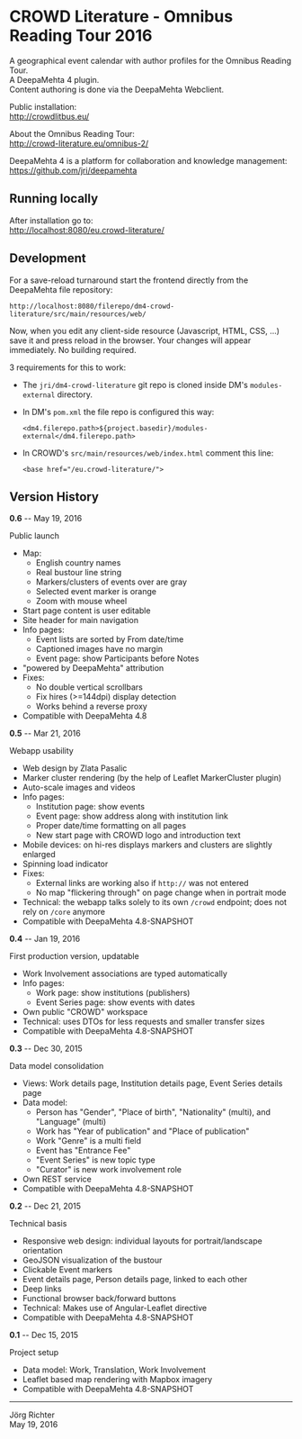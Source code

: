 
CROWD Literature - Omnibus Reading Tour 2016
============================================

A geographical event calendar with author profiles for the Omnibus Reading Tour.  
A DeepaMehta 4 plugin.  
Content authoring is done via the DeepaMehta Webclient.

Public installation:  
<http://crowdlitbus.eu/>

About the Omnibus Reading Tour:  
<http://crowd-literature.eu/omnibus-2/>

DeepaMehta 4 is a platform for collaboration and knowledge management:  
<https://github.com/jri/deepamehta>


Running locally
---------------

After installation go to:  
<http://localhost:8080/eu.crowd-literature/>


Development
-----------

For a save-reload turnaround start the frontend directly from the DeepaMehta file repository:

    http://localhost:8080/filerepo/dm4-crowd-literature/src/main/resources/web/

Now, when you edit any client-side resource (Javascript, HTML, CSS, ...) save it and press reload in the browser.
Your changes will appear immediately. No building required.

3 requirements for this to work:

* The `jri/dm4-crowd-literature` git repo is cloned inside DM's `modules-external` directory.

* In DM's `pom.xml` the file repo is configured this way:

    `<dm4.filerepo.path>${project.basedir}/modules-external</dm4.filerepo.path>`

* In CROWD's `src/main/resources/web/index.html` comment this line:

    `<base href="/eu.crowd-literature/">`


Version History
---------------

**0.6** -- May 19, 2016

Public launch

* Map:
    * English country names
    * Real bustour line string
    * Markers/clusters of events over are gray
    * Selected event marker is orange
    * Zoom with mouse wheel
* Start page content is user editable
* Site header for main navigation
* Info pages:
    * Event lists are sorted by From date/time
    * Captioned images have no margin
    * Event page: show Participants before Notes
* "powered by DeepaMehta" attribution
* Fixes:
    * No double vertical scrollbars
    * Fix hires (>=144dpi) display detection
    * Works behind a reverse proxy
* Compatible with DeepaMehta 4.8

**0.5** -- Mar 21, 2016

Webapp usability

* Web design by Zlata Pasalic
* Marker cluster rendering (by the help of Leaflet MarkerCluster plugin)
* Auto-scale images and videos
* Info pages:
    * Institution page: show events
    * Event page: show address along with institution link
    * Proper date/time formatting on all pages
    * New start page with CROWD logo and introduction text
* Mobile devices: on hi-res displays markers and clusters are slightly enlarged
* Spinning load indicator
* Fixes:
    * External links are working also if `http://` was not entered
    * No map "flickering through" on page change when in portrait mode
* Technical: the webapp talks solely to its own `/crowd` endpoint; does not rely on `/core` anymore
* Compatible with DeepaMehta 4.8-SNAPSHOT

**0.4** -- Jan 19, 2016

First production version, updatable

* Work Involvement associations are typed automatically
* Info pages:
    * Work page: show institutions (publishers)
    * Event Series page: show events with dates
* Own public "CROWD" workspace
* Technical: uses DTOs for less requests and smaller transfer sizes
* Compatible with DeepaMehta 4.8-SNAPSHOT

**0.3** -- Dec 30, 2015

Data model consolidation

* Views: Work details page, Institution details page, Event Series details page
* Data model:
    * Person has "Gender", "Place of birth", "Nationality" (multi), and "Language" (multi)
    * Work has "Year of publication" and "Place of publication"
    * Work "Genre" is a multi field
    * Event has "Entrance Fee"
    * "Event Series" is new topic type
    * "Curator" is new work involvement role
* Own REST service
* Compatible with DeepaMehta 4.8-SNAPSHOT

**0.2** -- Dec 21, 2015

Technical basis

* Responsive web design: individual layouts for portrait/landscape orientation
* GeoJSON visualization of the bustour
* Clickable Event markers
* Event details page, Person details page, linked to each other
* Deep links
* Functional browser back/forward buttons
* Technical: Makes use of Angular-Leaflet directive
* Compatible with DeepaMehta 4.8-SNAPSHOT

**0.1** -- Dec 15, 2015

Project setup

* Data model: Work, Translation, Work Involvement
* Leaflet based map rendering with Mapbox imagery
* Compatible with DeepaMehta 4.8-SNAPSHOT


------------
Jörg Richter  
May 19, 2016
